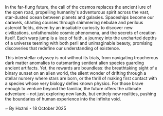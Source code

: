 
In the far-flung future, the call of the cosmos replaces the ancient lure of the open road, propelling humanity's adventurous spirit across the vast, star-dusted ocean between planets and galaxies. Spaceships become our caravels, charting courses through shimmering nebulae and perilous asteroid fields, driven by an insatiable curiosity to discover new civilizations, unfathomable cosmic phenomena, and the secrets of creation itself. Each warp jump is a leap of faith, a journey into the uncharted depths of a universe teeming with both peril and unimaginable beauty, promising discoveries that redefine our understanding of existence.

This interstellar odyssey is not without its trials, from navigating treacherous dark matter anomalies to outsmarting sentient alien species guarding ancient artifacts. Yet, the rewards are boundless: the breathtaking sight of a binary sunset on an alien world, the silent wonder of drifting through a stellar nursery where stars are born, or the thrill of making first contact with a species whose very biology defies known physics. For those brave enough to venture beyond the familiar, the future offers the ultimate adventure – not just exploring new lands, but entirely new realities, pushing the boundaries of human experience into the infinite void.

~ By Hozmi - 18 October 2025
